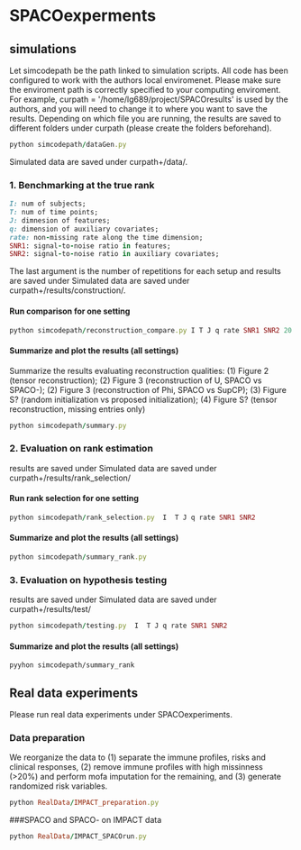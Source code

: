 # SPACOexperments

##  simulations
Let simcodepath be the path linked to simulation scripts. All code has been configured to work with the authors local enviromenet. Please make sure the enviroment path is correctly specified to your computing enviroment. For example, curpath = '/home/lg689/project/SPACOresults' is used by the authors, and you will need to change it to where you want to save the results. Depending on which file you are running, the results are saved to different folders under curpath (please create the folders beforehand).
```ruby
python simcodepath/dataGen.py
```
Simulated data are saved under curpath+/data/.
### 1. Benchmarking at the true rank
```ruby
I: num of subjects;
T: num of time points;
J: dimnesion of features;
q: dimension of auxiliary covariates;
rate: non-missing rate along the time dimension;
SNR1: signal-to-noise ratio in features;
SNR2: signal-to-noise ratio in auxiliary covariates;
 ```
The last argument is the number of repetitions for each setup and results are saved under Simulated data are saved under curpath+/results/construction/.
#### Run comparison for one setting
```ruby
python simcodepath/reconstruction_compare.py I T J q rate SNR1 SNR2 20
```
#### Summarize and plot the results (all settings)
Summarize the results evaluating reconstruction qualities: (1) Figure 2 (tensor reconstruction); (2) Figure 3 (reconstruction of U, SPACO vs SPACO-); (2) Figure 3 (reconstruction of Phi, SPACO vs SupCP); (3) Figure S? (random initialization vs proposed initialization); (4) Figure S? (tensor reconstruction, missing entries only)
```ruby
python simcodepath/summary.py
```
### 2. Evaluation on rank estimation
results are saved under Simulated data are saved under curpath+/results/rank_selection/
#### Run rank selection for one setting
```ruby
python simcodepath/rank_selection.py  I  T J q rate SNR1 SNR2
```
#### Summarize and plot the results (all settings)
```ruby
python simcodepath/summary_rank.py
```
### 3. Evaluation on hypothesis testing
results are saved under Simulated data are saved under curpath+/results/test/
```ruby
python simcodepath/testing.py  I  T J q rate SNR1 SNR2
```
#### Summarize and plot the results (all settings)
```{ruby}
pyyhon simcodepath/summary_rank
```
## Real data experiments
Please run real data experiments under SPACOexperiments.
### Data preparation
We reorganize the data to (1) separate the immune profiles, risks and clinical responses, (2) remove immune profiles with high missinness (>20%) and perform mofa imputation for the remaining, and (3) generate randomized risk variables.
```ruby
python RealData/IMPACT_preparation.py
```
###SPACO and SPACO- on IMPACT data
```ruby
python RealData/IMPACT_SPACOrun.py
```






